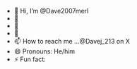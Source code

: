 - 👋 Hi, I’m @Dave2007merl
- 👀 
- 🌱 
- 💞️ 
- 📫 How to reach me ...@Davej_213 on X
- 😄 Pronouns: He/him
- ⚡ Fun fact:

<!---
Dave2007merl/Dave2007merl is a ✨ special ✨ repository because its `README.md` (this file) appears on your GitHub profile.
You can click the Preview link to take a look at your changes.
--->
